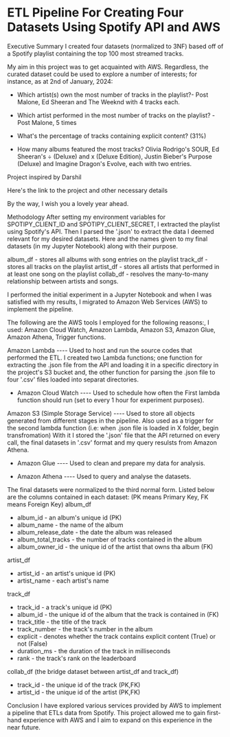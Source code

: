 # ETL Pipeline For Creating Four Datasets Using Spotify API and AWS

Executive Summary
I created four datasets (normalized to 3NF) based off of a Spotify playlist containing the top 100 most streamed tracks. 

My aim in this project was to get acquainted with AWS. Regardless, the curated dataset could be used to explore a number of interests; for instance, as at 2nd of January, 2024: 

- Which artist(s) own the most number of tracks in the playlist?- Post Malone, Ed Sheeran and The Weeknd with 4 tracks each.

- Which artist performed in the most number of tracks on the playlist? -Post Malone, 5 times 

- What's the percentage of tracks containing explicit content? (31%)

- How many albums featured the most tracks? 
Olivia Rodrigo's SOUR, Ed Sheeran's ÷ (Deluxe) and x (Deluxe Edition), Justin Bieber's Purpose (Deluxe) and Imagine Dragon's Evolve, each with two entries.

Project inspired by Darshil

Here's the link to the project and other necessary details

By the way, I wish you a lovely year ahead.

Methodology
After setting my environment variables for SPOTIPY_CLIENT_ID and SPOTIPY_CLIENT_SECRET, I extracted the playlist using Spotify's API. Then I parsed the '.json' to extract the data I deemed relevant for my desired datasets. Here and the names given to my final datasets (in my Jupyter Notebook) along with their purpose.

album_df - stores all albums with song entries on the playlist
track_df - stores all tracks on the playlist
artist_df - stores all artists that performed in at least one song on the playlist
collab_df - resolves the many-to-many relationship between artists and songs.

I performed the initial experiment in a Jupyter Notebook and when I was satisfied with my results, I migrated to Amazon Web Services (AWS) to implement the pipeline.

The following are the AWS tools I employed for the following reasons:, I used: Amazon Cloud Watch, Amazon Lambda, Amazon S3, Amazon Glue, Amazon Athena, Trigger functions.

Amazon Lambda
---- Used to host and run the source codes that performed the ETL. I created two Lambda functions; one function for extracting the .json file from the API and loading it in a specific directory in the project's S3 bucket and, the other function for parsing the .json file to four '.csv' files loaded into separat directories. 	

- Amazon Cloud Watch
---- Used to schedule how often the First lambda function should run (set to every 1 hour for experiment purposes).

Amazon S3 (Simple Storage Service) 
---- Used to store all objects generated from different stages in the pipeline. Also used as a trigger for the second lambda function (i.e: when .json file is loaded in X folder, begin transfromation) With it I stored the '.json' file that the API returned on every call, the final datasets in '.csv' format and my query resulsts from Amazon Athena.

- Amazon Glue
---- Used to clean and prepare my data for analysis.

- Amazon Athena
---- Used to query and analyse the datasets.


The final datasets were normalized to the third normal form. Listed below are the columns contained in each dataset:
(PK means Primary Key, FK means Foreign Key)
album_df
- album_id - an album's unique id (PK)
- album_name - the name of the album
- album_release_date - the date the album was released
- album_total_tracks - the number of tracks contained in the album
- album_owner_id - the unique id of the artist that owns tha album (FK)

artist_df
- artist_id - an artist's unique id (PK)
- artist_name - each artist's name

track_df
- track_id - a track's unique id (PK)
- album_id - the unique id of the album that the track is contained in (FK)
- track_title - the title of the track
- track_number - the track's number in the album
- explicit - denotes whether the track contains explicit content (True) or not (False)
- duration_ms - the duration of the track in milliseconds
- rank - the track's rank on the leaderboard

collab_df (the bridge dataset between artist_df and track_df)
- track_id - the unique id of the track (PK,FK)
- artist_id - the unique id of the artist (PK,FK)

Conclusion
I have explored various services provided by AWS to implement a pipeline that ETLs data from Spotify. This project allowed me to gain first-hand experience with AWS and I aim to expand on this experience in the near future.

